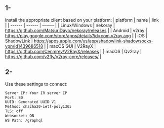 ## 1-
Install the appropriate client based on your platform:
| platform | name | link |
| ------ | ------ | ------ |
| Linux/Windows | nekoray | https://github.com/MatsuriDayo/nekoray/releases |
| Android | v2ray | https://play.google.com/store/apps/details?id=com.v2ray.ang |
| iOS   | ShadowLink | https://apps.apple.com/us/app/shadowlink-shadowsocks-vpn/id1439686518 |
| macOS GUI | V2RayX  | https://github.com/Cenmrev/V2RayX/releases |
| macOS | Qv2ray  | https://github.com/v2fly/v2ray-core/releases/ |

## 2-
Use these settings to connect:
```sh
Server IP: Your IR server IP
Port: 80
UUID: Generated UUID V1
Method: chacha20-ietf-poly1305
TLS: off
Websocket: ON
WS Path: /graphql
```
